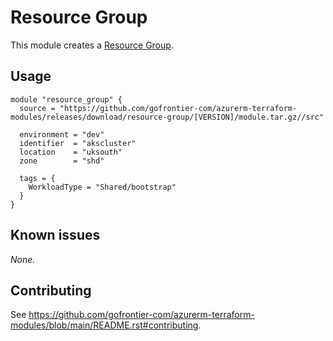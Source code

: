 # Resource Group

This module creates a [Resource Group](https://registry.terraform.io/providers/hashicorp/azurerm/latest/docs/resources/resource_group).

## Usage

```hcl
module "resource_group" {
  source = "https://github.com/gofrontier-com/azurerm-terraform-modules/releases/download/resource-group/[VERSION]/module.tar.gz//src"

  environment = "dev"
  identifier  = "akscluster"
  location    = "uksouth"
  zone        = "shd"

  tags = {
    WorkloadType = "Shared/bootstrap"
  }
}
```

## Known issues

_None._

## Contributing

See <https://github.com/gofrontier-com/azurerm-terraform-modules/blob/main/README.rst#contributing>.
